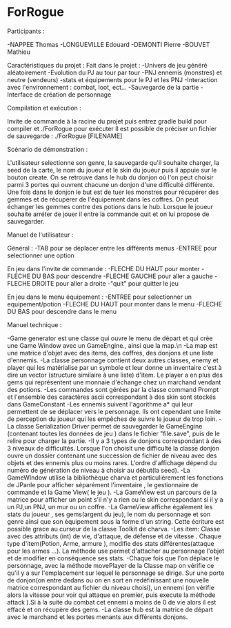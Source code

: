 # ForRogue

Participants :

-NAPPEE Thomas
-LONGUEVILLE Edouard
-DEMONTI Pierre
-BOUVET Mathieu


Caractéristiques du projet :
Fait dans le projet :
-Univers de jeu généré aléatoirement
-Evolution du PJ au tour par tour
-PNJ ennemis (monstres) et neutre (vendeurs)
-stats et équipements pour le PJ et les PNJ
-Interaction avec l'environnement : combat, loot, ect...
-Sauvegarde de la partie
-Interface de création de personnage


Compilation et exécution :

Invite de commande à la racine du projet puis entrez gradle build pour compiler et ./ForRogue pour exécuter
Il est possible de préciser un fichier de sauvegarde : ./ForRogue [FILENAME]

Scénario de démonstration :

L'utilisateur selectionne son genre, la sauvegarde qu'il souhaite charger, la seed de la carte, le nom du joueur et
le skin du joueur puis il appuie sur le bouton create.
On se retrouve dans le hub du donjon où l'on peut choisir parmi 3 portes qui ouvrent chacune un donjon d'une difficulté
différente. Une fois dans le donjon le but est de tuer les monstres pour récupérer des gemmes et de récupérer de
l'équipement dans les coffres. On peut échanger les gemmes contre des potions dans le hub.
Lorsque le joueur souhaite arréter de jouer il entre la commande quit et on lui propose de sauvegarder.


Manuel de l'utilisateur :

Général :
-TAB pour se déplacer entre les différents menus
-ENTREE pour selectionner une option

En jeu dans l'invite de commande :
-FLECHE DU HAUT pour monter
-FLECHE DU BAS pour descendre
-FLECHE GAUCHE pour aller a gauche
-FLECHE DROITE pour aller a droite
-"quit" pour quitter le jeu

En jeu dans le menu équipement :
-ENTREE pour selectionner un equipement/potion
-FLECHE DU HAUT pour monter dans le menu
-FLECHE DU BAS pour descendre dans le menu


Manuel technique :

-Game generator est une classe qui ouvre le menu de départ et qui crée une Game Window avec un GameEngine., ainsi que
la map.\n
-La map est une matrice d'objet avec des items, des coffres, des donjons et une liste d'ennemis.
-La classe personnage contient deux autres classes, enemy et player qui les matérialise par un symbole et leur donne
un inventaire c'est à dire un vector (structure similaire à une liste) d'item. Le player a en plus des gems qui
représentent une monnaie d'échange chez un marchand vendant des potions.
-Les commandes sont gérées par la classe command Prompt et l'ensemble des caractères ascii correspondant à des skin
sont stockés dans GameConstant
-Les ennemis suivent l'agorithme a* qui leur permettent de se déplacer vers le personnage. Ils ont cependant une limite
de perception du joueur qui les empêches de suivre le joueur de trop loin.
-La classe Serialization Driver permet de sauvegarder le GameEngine (contenant toutes les données de jeu ) dans le
fichier "file.save", puis de le relire pour charger la partie.
-Il y a 3 types de donjons correspondant à des 3 niveaux de difficultés. Lorsque l'on choisit une difficulté la classe
donjon ouvre un dossier contenant une succession de fichier de niveau avec des objets et des ennemis plus ou moins rares.
L'ordre d'affichage dépend du numéro de génération de niveau à choisir au début(la seed).
-La GameWIndow utilise la bibliothèque charva et particulièrement les fonctions de JPanle pour afficher séparément
l'inventaire , le gestionnaire de commande et la Game View( le jeu ).
-La GameView est un parcours de la matrice pour afficher un point s'il n'y a rien ou le skin correspondant si il y a
un PJ,un PNJ, un mur ou un coffre.
-La GameView affiche également les stats du joueur , ses gems(argent du jeu), le nom du personnage et son genre ainsi
que son équipement sous la forme d'un string. Cette écriture est possible grace au curseur de la classe Toolkit
de charva.
-Les item: Classe avec des attributs (int) de vie, d'attaque, de défense et de vitesse . Chaque type d'item(Potion,
Arme, armure ), modifie des stats différentes(attaque pour les armes ...). La méthode use permet d'attacher au
personnage l'objet et de modifier en conséquence ses stats.
-Chaque fois que l'on déplace le personnage, avec la méthode movePlayer de la Classe map on vérifie ce qu'il y a sur
l'emplacement sur lequel le personnage se dirige. Sur une porte de donjon(on entre dedans ou on en sort en redéfinissant
une nouvelle matrice correspondant au fichier du niveau choisi), un ennemi (on vérifie alors la vitesse pour voir qui
attaque en premier, puis execute la méthode attack ).Si à la suite du combat cet ennemi a moins de 0 de vie alors  il
est effacé et on récupère des gems.
-La classe hub est la matrice de départ avec le marchand et les portes menants aux différents donjons.
